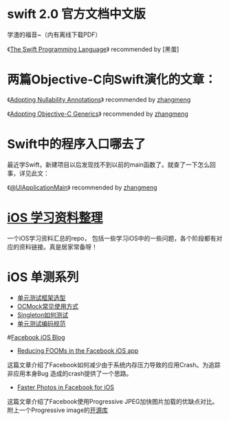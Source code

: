 # swift 2.0 官方文档中文版 

学渣的福音~（内有离线下载PDF）

《[The Swift Programming Language](http://wiki.jikexueyuan.com/project/swift/)》 recommended by [黑蛋]

# 两篇Objective-C向Swift演化的文章：

《[Adopting Nullability Annotations](http://www.miqu.me/blog/2015/04/17/adopting-nullability-annotations/)》 recommended by [zhangmeng](https://github.com/nightfade)

《[Adopting Objective-C Generics](http://www.miqu.me/blog/2015/06/09/adopting-objectivec-generics/)》 recommended by [zhangmeng](https://github.com/nightfade)

# Swift中的程序入口哪去了

最近学Swift，新建项目以后发现找不到以前的main函数了。就查了一下怎么回事，详见此文：

《[@UIApplicationMain](http://swifter.tips/uiapplicationmain/)》 recommended by [zhangmeng](https://github.com/nightfade)

# [iOS 学习资料整理](https://github.com/Aufree/trip-to-iOS) 

一个iOS学习资料汇总的repo， 包括一些学习iOS中的一些问题，各个阶段都有对应的资料链接。真是居家常备呀！

# iOS 单测系列
* [单元测试框架选型](http://zixun.github.io/blog/2015/04/11/iosdan-yuan-ce-shi-xi-lie-dan-yuan-ce-shi-kuang-jia-xuan-xing/)
* [OCMock常见使用方式](http://zixun.github.io/blog/2015/04/16/iosdan-yuan-ce-shi-xi-lie-yi-ocmockchang-jian-shi-yong-fang-shi/)
* [Singleton如何测试](http://zixun.github.io/blog/2015/04/16/iosdan-yuan-ce-shi-xi-lie-singletonru-he-ce-shi/)
* [单元测试编码规范](http://zixun.github.io/blog/2015/04/16/iosdan-yuan-ce-shi-xi-lie-dan-yuan-ce-shi-bian-ma-gui-fan/)

#[Facebook iOS Blog](https://code.facebook.com/ios/)
* [Reducing FOOMs in the Facebook iOS app](https://code.facebook.com/posts/1146930688654547/reducing-fooms-in-the-facebook-ios-app/?utm_campaign=iOS%2BDev%2BWeekly&utm_medium=email&utm_source=iOS_Dev_Weekly_Issue_213)

这篇文章介绍了Facebook如何减少由于系统内存压力导致的应用Crash。为追踪非应用本身Bug 造成的crash提供了一个思路。

* [Faster Photos in Facebook for iOS](https://code.facebook.com/posts/857662304298232/faster-photos-in-facebook-for-ios/)

这篇文章介绍了Facebook使用Progressive JPEG加快图片加载的优缺点对比。附上一个Progressive image的[开源库](https://github.com/contentful-labs/Concorde)

